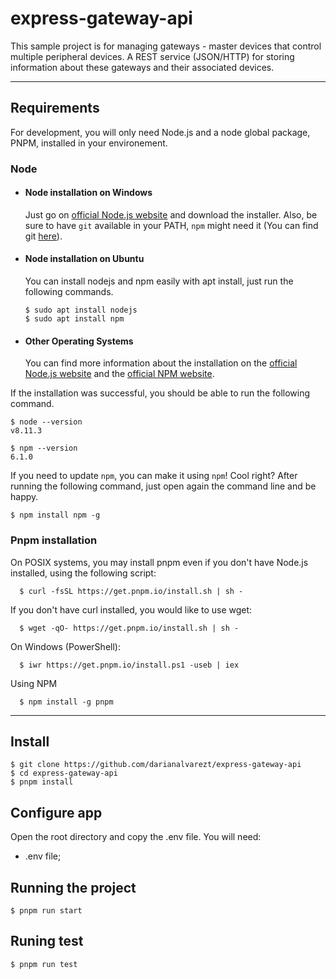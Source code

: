 # express-gateway-api

This sample project is for managing gateways - master devices that control multiple peripheral devices. A REST service (JSON/HTTP) for storing information about these gateways and their associated devices.

---
## Requirements

For development, you will only need Node.js and a node global package, PNPM, installed in your environement.

### Node
- #### Node installation on Windows

  Just go on [official Node.js website](https://nodejs.org/) and download the installer.
Also, be sure to have `git` available in your PATH, `npm` might need it (You can find git [here](https://git-scm.com/)).

- #### Node installation on Ubuntu

  You can install nodejs and npm easily with apt install, just run the following commands.

      $ sudo apt install nodejs
      $ sudo apt install npm

- #### Other Operating Systems
  You can find more information about the installation on the [official Node.js website](https://nodejs.org/) and the [official NPM website](https://npmjs.org/).

If the installation was successful, you should be able to run the following command.

    $ node --version
    v8.11.3

    $ npm --version
    6.1.0

If you need to update `npm`, you can make it using `npm`! Cool right? After running the following command, just open again the command line and be happy.

    $ npm install npm -g

###
### Pnpm installation
  On POSIX systems, you may install pnpm even if you don't have Node.js installed, using the following script:

      $ curl -fsSL https://get.pnpm.io/install.sh | sh -

  If you don't have curl installed, you would like to use wget:

      $ wget -qO- https://get.pnpm.io/install.sh | sh -

  On Windows (PowerShell):

      $ iwr https://get.pnpm.io/install.ps1 -useb | iex

  Using NPM

      $ npm install -g pnpm

---

## Install

    $ git clone https://github.com/darianalvarezt/express-gateway-api
    $ cd express-gateway-api
    $ pnpm install

## Configure app

Open the root directory and copy the .env file. You will need:

- .env file;

## Running the project

    $ pnpm run start

## Runing test

    $ pnpm run test
